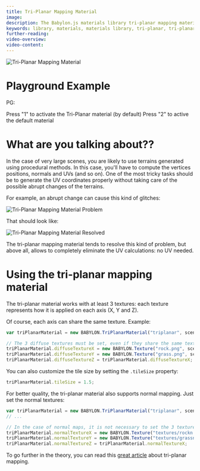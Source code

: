 ```yaml
---
title: Tri-Planar Mapping Material
image:
description: The Babylon.js materials library tri-planar mapping material provides an elegant technique to give realistic textures from any angle or on any complex shape.
keywords: library, materials, materials library, tri-planar, tri-planar material
further-reading:
video-overview:
video-content:
---
```


![Tri-Planar Mapping Material](/img/extensions/materials/triPlanar.jpg)

# Playground Example

PG: <Playground id="#E6OZX#9" title="Tri-Panar Material" description="Example of tri-planar material"/>

Press "1" to activate the Tri-Planar material (by default)
Press "2" to active the default material

# What are you talking about??
In the case of very large scenes, you are likely to use terrains generated using procedural methods.
In this case, you'll have to compute the vertices positions, normals and UVs (and so on).
One of the most tricky tasks should be to generate the UV coordinates properly without taking care of the possible abrupt changes of the terrains.

For example, an abrupt change can cause this kind of glitches:

![Tri-Planar Mapping Material Problem](/img/extensions/materials/triPlanarProblem.jpg)

That should look like:

![Tri-Planar Mapping Material Resolved](/img/extensions/materials/triPlanarResolved.jpg)

The tri-planar mapping material tends to resolve this kind of problem, but above all, allows to completely eliminate the UV calculations: no UV needed.

# Using the tri-planar mapping material

The tri-planar material works with at least 3 textures: each texture represents how it is applied on each axis (X, Y and Z).

Of course, each axis can share the same texture. Example:

```javascript
var triPlanarMaterial = new BABYLON.TriPlanarMaterial("triplanar", scene);

// The 3 diffuse textures must be set, even if they share the same texture reference
triPlanarMaterial.diffuseTextureX = new BABYLON.Texture("rock.png", scene);
triPlanarMaterial.diffuseTextureY = new BABYLON.Texture("grass.png", scene);
triPlanarMaterial.diffuseTextureZ = triPlanarMaterial.diffuseTextureX;
```

You can also customize the tile size by setting the `.tileSize` property:

```javascript
triPlanarMaterial.tileSize = 1.5;
```

For better quality, the tri-planar material also supports normal mapping. Just set the normal textures:

```javascript
var triPlanarMaterial = new BABYLON.TriPlanarMaterial("triplanar", scene);
// ...

// In the case of normal maps, it is not necessary to set the 3 textures
triPlanarMaterial.normalTextureX = new BABYLON.Texture("textures/rockn.png", scene);
triPlanarMaterial.normalTextureY = new BABYLON.Texture("textures/grassn.png", scene);
triPlanarMaterial.normalTextureZ = triPlanarMaterial.normalTextureX;
```


To go further in the theory, you can read this [great article](http://gamedevelopment.tutsplus.com/articles/use-tri-planar-texture-mapping-for-better-terrain--gamedev-13821) about tri-planar mapping.
